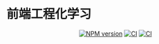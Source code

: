 # 前端工程化学习
<p>
<p align="center">
    <a href="https://www.npmjs.com/package/smarty-admin-ui"><img src="https://img.shields.io/npm/v/smarty-ui-vite-sm?color=c95f8b&amp;label=" alt="NPM version"></a>
    <a href="https://github.com/studymachiney/smarty-admin/actions/workflows/main.yml"><img src="https://github.com/studymachiney/smarty-admin/actions/workflows/main.yml/badge.svg?branch=main" alt="CI" style="max-width: 100%;"></a>
    <a href="https://github.com/studymachiney/smarty-admin/actions/workflows/publish.yml"><img src="https://github.com/studymachiney/smarty-admin/actions/workflows/publish.yml/badge.svg?branch=main" alt="CI" style="max-width: 100%;"></a>
</p>